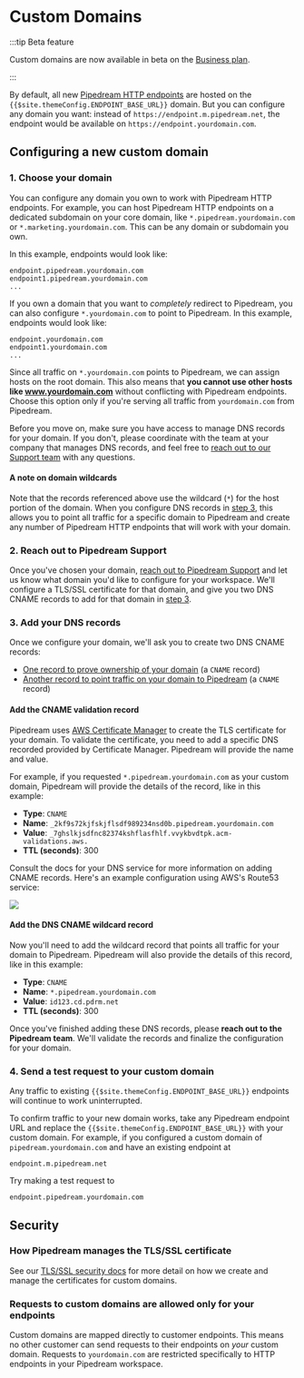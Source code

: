 # Custom Domains

:::tip Beta feature

Custom domains are now available in beta on the [Business plan](https://pipedream.com/pricing).

:::

By default, all new [Pipedream HTTP endpoints](/workflows/steps/triggers/#http) are hosted on the `{{$site.themeConfig.ENDPOINT_BASE_URL}}` domain. But you can configure any domain you want: instead of `https://endpoint.m.pipedream.net`, the endpoint would be available on `https://endpoint.yourdomain.com`.

## Configuring a new custom domain

### 1. Choose your domain

You can configure any domain you own to work with Pipedream HTTP endpoints. For example, you can host Pipedream HTTP endpoints on a dedicated subdomain on your core domain, like `*.pipedream.yourdomain.com` or `*.marketing.yourdomain.com`. This can be any domain or subdomain you own.

In this example, endpoints would look like:

```
endpoint.pipedream.yourdomain.com
endpoint1.pipedream.yourdomain.com
...
```

If you own a domain that you want to _completely_ redirect to Pipedream, you can also configure `*.yourdomain.com` to point to Pipedream. In this example, endpoints would look like:

```
endpoint.yourdomain.com
endpoint1.yourdomain.com
...
```

Since all traffic on `*.yourdomain.com` points to Pipedream, we can assign hosts on the root domain. This also means that **you cannot use other hosts like www.yourdomain.com** without conflicting with Pipedream endpoints. Choose this option only if you're serving all traffic from `yourdomain.com` from Pipedream.

Before you move on, make sure you have access to manage DNS records for your domain. If you don't, please coordinate with the team at your company that manages DNS records, and feel free to [reach out to our Support team](https://pipedream.com/support) with any questions.

#### A note on domain wildcards

Note that the records referenced above use the wildcard (`*`) for the host portion of the domain. When you configure DNS records in [step 3](#_3-add-your-dns-records), this allows you to point all traffic for a specific domain to Pipedream and create any number of Pipedream HTTP endpoints that will work with your domain.

### 2. Reach out to Pipedream Support

Once you've chosen your domain, [reach out to Pipedream Support](https://pipedream.com/support) and let us know what domain you'd like to configure for your workspace. We'll configure a TLS/SSL certificate for that domain, and give you two DNS CNAME records to add for that domain in [step 3](#_3-add-your-dns-records).

### 3. Add your DNS records

Once we configure your domain, we'll ask you to create two DNS CNAME records:

- [One record to prove ownership of your domain](#add-the-cname-validation-record) (a `CNAME` record)
- [Another record to point traffic on your domain to Pipedream](#add-the-dns-cname-wildcard-record) (a `CNAME` record)

#### Add the CNAME validation record

Pipedream uses [AWS Certificate Manager](https://aws.amazon.com/certificate-manager/) to create the TLS certificate for your domain. To validate the certificate, you need to add a specific DNS recorded provided by Certificate Manager. Pipedream will provide the name and value.

For example, if you requested `*.pipedream.yourdomain.com` as your custom domain, Pipedream will provide the details of the record, like in this example:

- **Type**: `CNAME`
- **Name**: `_2kf9s72kjfskjflsdf989234nsd0b.pipedream.yourdomain.com`
- **Value**: `_7ghslkjsdfnc82374kshflasfhlf.vvykbvdtpk.acm-validations.aws.`
- **TTL (seconds)**: 300

Consult the docs for your DNS service for more information on adding CNAME records. Here's an example configuration using AWS's Route53 service:

<div>
<img src="https://res.cloudinary.com/pipedreamin/image/upload/v1692654841/docs/Screenshot_2023-08-21_at_2.52.16_PM_fsdvft.png" />
</div>

#### Add the DNS CNAME wildcard record

Now you'll need to add the wildcard record that points all traffic for your domain to Pipedream. Pipedream will also provide the details of this record, like in this example:

- **Type**: `CNAME`
- **Name**: `*.pipedream.yourdomain.com`
- **Value**: `id123.cd.pdrm.net`
- **TTL (seconds)**: 300

Once you've finished adding these DNS records, please **reach out to the Pipedream team**. We'll validate the records and finalize the configuration for your domain.

### 4. Send a test request to your custom domain

Any traffic to existing `{{$site.themeConfig.ENDPOINT_BASE_URL}}` endpoints will continue to work uninterrupted.

To confirm traffic to your new domain works, take any Pipedream endpoint URL and replace the `{{$site.themeConfig.ENDPOINT_BASE_URL}}` with your custom domain. For example, if you configured a custom domain of `pipedream.yourdomain.com` and have an existing endpoint at

```
endpoint.m.pipedream.net
```

Try making a test request to

```
endpoint.pipedream.yourdomain.com
```

## Security

### How Pipedream manages the TLS/SSL certificate

See our [TLS/SSL security docs](/privacy-and-security/#encryption-of-data-in-transit-tls-ssl-certificates) for more detail on how we create and manage the certificates for custom domains.

### Requests to custom domains are allowed only for your endpoints

Custom domains are mapped directly to customer endpoints. This means no other customer can send requests to their endpoints on _your_ custom domain. Requests to `yourdomain.com` are restricted specifically to HTTP endpoints in your Pipedream workspace.
